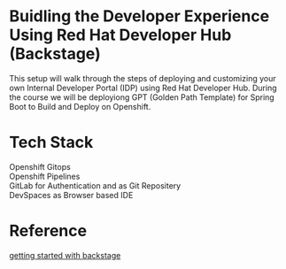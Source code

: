 # Buidling the Developer Experience Using Red Hat Developer Hub (Backstage) 

This setup will walk through the steps of deploying and customizing your own Internal Developer Portal (IDP) using Red Hat Developer Hub.
During the course we will be deployiong GPT (Golden Path Template) for Spring Boot to Build and Deploy on Openshift.
 
# Tech Stack
Openshift Gitops  
Openshift Pipelines  
GitLab for Authentication and as Git Repositery  
DevSpaces as Browser based IDE  

# Reference
[getting started with backstage](https://piotrminkowski.com/2024/06/13/getting-started-with-backstage/)

